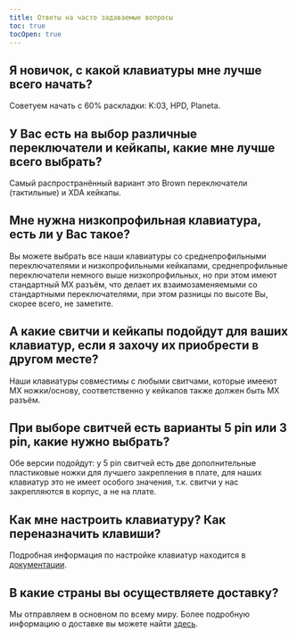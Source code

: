 ```yaml
---
title: Ответы на часто задаваемые вопросы
toc: true
tocOpen: true
---
```

## Я новичок, с какой клавиатуры мне лучше всего начать?
Советуем начать с 60% раскладки: K:03, HPD, Planeta.

## У Вас есть на выбор различные переключатели и кейкапы, какие мне лучше всего выбрать?
Самый распространённый вариант это Brown переключатели (тактильные) и XDA кейкапы.

## Мне нужна низкопрофильная клавиатура, есть ли у Вас такое?
Вы можете выбрать все наши клавиатуры со среднепрофильными переключателями и низкопрофильными кейкапами, среднепрофильные переключатели немного выше низкопрофильных, но при этом имеют стандартный MX разъём, что делает их взаимозаменяемыми со стандартными переключателями, при этом разницы по высоте Вы, скорее всего, не заметите.

## А какие свитчи и кейкапы подойдут для ваших клавиатур, если я захочу их приобрести в другом месте?
Наши клавиатуры совместимы с любыми свитчами, которые имееют MX ножки/основу, соответственно у кейкапов также должен быть MX разъём.

## При выборе свитчей есть варианты 5 pin или 3 pin, какие нужно выбрать?
Обе версии подойдут: у 5 pin свитчей есть две дополнительные пластиковые ножки для лучшего закрепления в плате, для наших клавиатур это не имеет особого значения, т.к. свитчи у нас закрепляются в корпус, а не на плате.

## Как мне настроить клавиатуру? Как переназначить клавиши?
Подробная информация по настройке клавиатур находится в [документации](docs).

## В какие страны вы осуществляете доставку?
Мы отправляем в основном по всему миру. Более подробную информацию о доставке вы можете найти [здесь](https://ru.ergohaven.xyz/shipping).
